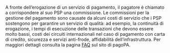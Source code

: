 A fronte dell’erogazione di un servizio di pagamento, il pagatore è chiamato a corrispondere al suo PSP una commissione. Le commissioni per la gestione del pagamento sono causate da alcuni costi di servizio che i PSP sostengono per garantire un servizio di qualità: ad esempio, la continuità di erogazione, i tempi di esecuzione delle transazioni che devono essere molto bassi, costi dei circuiti internazionali nel caso di pagamento con carta di credito, sicurezza e servizi anti-frode, affidabilità dell’infrastruttura.
Per maggiori dettagli consulta la pagina [FAQ](https://pagopa-docs-faq.readthedocs.io/it/latest/_docs/FAQ_sezioneA.html) sul sito di pagoPA.
